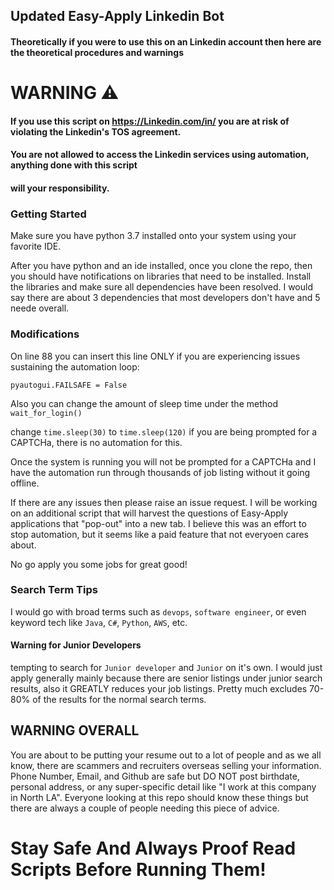 ## Updated Easy-Apply Linkedin Bot

#### Theoretically if you were to use this on an Linkedin account then here are the theoretical procedures and warnings
# WARNING :warning:

#### If you use this script on https://Linkedin.com/in/ you are at risk of violating the Linkedin's TOS agreement. 

#### You are not allowed to access the Linkedin services using automation, anything done with this script 

#### will your responsibility. 

### Getting Started 

Make sure you have python 3.7 installed onto your system using your favorite IDE.

After you have python and an ide installed, once you clone the repo, then you should have notifications on libraries that need to 
be installed.   Install the libraries and make sure all dependencies have been resolved.  I would say there are about 3 dependencies
that most developers don't have and 5 neede overall.

### Modifications

On line 88 you can insert this line ONLY if you are experiencing issues sustaining the automation loop:

```pyautogui.FAILSAFE = False```

Also you can change the amount of sleep time under the method ```wait_for_login()```

change ```time.sleep(30)``` to ```time.sleep(120)``` if you are being prompted for a CAPTCHa, there is no automation for this.

Once the system is running you will not be prompted for a CAPTCHa and I have the automation run through thousands of job listing without
it going offline.

If there are any issues then please raise an issue request.  I will be working on an additional script that will harvest the 
questions of Easy-Apply applications that "pop-out" into a new tab.  I believe this was an effort to stop automation, but it seems
like a paid feature that not everyoen cares about.

No go apply you some jobs for great good!


### Search Term Tips
 
I would go with broad terms such as ```devops```, ```software engineer```, or even keyword tech like ```Java```, ```C#```, ```Python```,
```AWS```, etc.

#### Warning for Junior Developers
tempting to search for ```Junior developer``` and ```Junior``` on it's own.  I would just apply generally mainly because
there are senior listings under junior search results, also it GREATLY reduces your job listings.  Pretty much excludes 70-80% of the
results for the normal search terms.

## WARNING OVERALL
You are about to be putting your resume out to a lot of people and as we all know, there are scammers and recruiters overseas selling your information.  Phone Number, Email, and Github are safe but DO NOT post birthdate, personal address, or any super-specific detail like "I work at this company in North LA".  Everyone looking at this repo should know these things but there are always a couple of people needing this piece of advice.

# Stay Safe And Always Proof Read Scripts Before Running Them!
